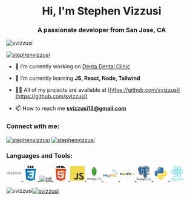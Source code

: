 <h1 align="center">Hi, I'm Stephen Vizzusi</h1>
<h3 align="center">A passionate developer from San Jose, CA</h3>

<p align="left"> <img src="https://komarev.com/ghpvc/?username=svizzusi&label=Profile%20views&color=0e75b6&style=flat" alt="svizzusi" /> </p>

<p align="left"> <a href="https://twitter.com/stephenvizzusi" target="blank"><img src="https://img.shields.io/twitter/follow/stephenvizzusi?logo=twitter&style=for-the-badge" alt="stephenvizzusi" /></a> </p>

- 🔭 I’m currently working on [Denta Dental Clinic](https://dentaclinic.netlify.app)

- 🌱 I’m currently learning **JS, React, Node, Tailwind**

- 👨‍💻 All of my projects are available at [https://github.com/svizzusi](https://github.com/svizzusi)

- 📫 How to reach me **svizzusi13@gmail.com**

<h3 align="left">Connect with me:</h3>
<p align="left">
<a href="https://twitter.com/stephenvizzusi" target="blank"><img align="center" src="https://raw.githubusercontent.com/rahuldkjain/github-profile-readme-generator/master/src/images/icons/Social/twitter.svg" alt="stephenvizzusi" height="30" width="40" /></a>
<a href="https://linkedin.com/in/stephenvizzusi" target="blank"><img align="center" src="https://raw.githubusercontent.com/rahuldkjain/github-profile-readme-generator/master/src/images/icons/Social/linked-in-alt.svg" alt="stephenvizzusi" height="30" width="40" /></a>
</p>

<h3 align="left">Languages and Tools:</h3>
 <p><a href="https://expressjs.com" target="_blank" rel="noreferrer"> <img src="https://raw.githubusercontent.com/devicons/devicon/master/icons/express/express-original-wordmark.svg" alt="express" width="40" height="40"/> </a><a href="https://www.w3schools.com/css/" target="_blank" rel="noreferrer"> <img src="https://raw.githubusercontent.com/devicons/devicon/master/icons/css3/css3-original-wordmark.svg" alt="css3" width="40" height="40"/> </a> <a href="https://git-scm.com/" target="_blank" rel="noreferrer"> <img src="https://www.vectorlogo.zone/logos/git-scm/git-scm-icon.svg" alt="git" width="40" height="40"/> </a> <a href="https://www.w3.org/html/" target="_blank" rel="noreferrer"> <img src="https://raw.githubusercontent.com/devicons/devicon/master/icons/html5/html5-original-wordmark.svg" alt="html5" width="40" height="40"/> </a> <a href="https://developer.mozilla.org/en-US/docs/Web/JavaScript" target="_blank" rel="noreferrer"> <img src="https://raw.githubusercontent.com/devicons/devicon/master/icons/javascript/javascript-original.svg" alt="javascript" width="40" height="40"/> </a> <a href="https://www.mongodb.com/" target="_blank" rel="noreferrer"> <img src="https://raw.githubusercontent.com/devicons/devicon/master/icons/mongodb/mongodb-original-wordmark.svg" alt="mongodb" width="40" height="40"/> </a> <a href="https://www.mysql.com/" target="_blank" rel="noreferrer"> <img src="https://raw.githubusercontent.com/devicons/devicon/master/icons/mysql/mysql-original-wordmark.svg" alt="mysql" width="40" height="40"/> </a> <a href="https://nodejs.org" target="_blank" rel="noreferrer"> <img src="https://raw.githubusercontent.com/devicons/devicon/master/icons/nodejs/nodejs-original-wordmark.svg" alt="nodejs" width="40" height="40"/> </a> <a href="https://www.postgresql.org" target="_blank" rel="noreferrer"> <img src="https://raw.githubusercontent.com/devicons/devicon/master/icons/postgresql/postgresql-original-wordmark.svg" alt="postgresql" width="40" height="40"/> </a> <a href="https://www.python.org" target="_blank" rel="noreferrer"> <img src="https://raw.githubusercontent.com/devicons/devicon/master/icons/python/python-original.svg" alt="python" width="40" height="40"/> </a> <a href="https://reactjs.org/" target="_blank" rel="noreferrer"> <img src="https://raw.githubusercontent.com/devicons/devicon/master/icons/react/react-original-wordmark.svg" alt="react" width="40" height="40"/> </p>

<p><img align="left" src="https://github-readme-stats.vercel.app/api/top-langs?username=svizzusi&show_icons=true&locale=en&layout=compact" alt="svizzusi" /></p>

<p><img align="center" src="https://github-readme-streak-stats.herokuapp.com/?user=svizzusi&" alt="svizzusi" /></p>
